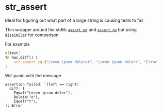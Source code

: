 # str_assert

Ideal for figuring out what part of a large string is causing tests to fail.

Thin wrapper around the stdlib [`assert_eq`](https://doc.rust-lang.org/std/macro.assert_eq.html) and [`assert_ne`](https://doc.rust-lang.org/std/macro.assert_ne.html) but using [`dissimilar`](https://crates.io/crates/dissimilar) for comparison

For example

```rust
#[test]
fn has_diff() {
    str_assert_eq!("Lorem ipsum doleret", "Lorem ipsum dolert", "Error");
}
```
Will panic with the message

```
assertion failed: `(left == right)`
  diff: [
    Equal("Lorem ipsum doler"),
    Delete("e"),
    Equal("t"),
]: Error
```